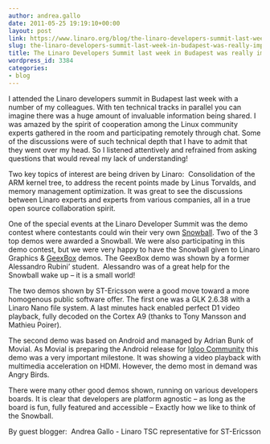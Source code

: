 ```yaml
---
author: andrea.gallo
date: 2011-05-25 19:19:10+00:00
layout: post
link: https://www.linaro.org/blog/the-linaro-developers-summit-last-week-in-budapest-was-really-impressive/
slug: the-linaro-developers-summit-last-week-in-budapest-was-really-impressive
title: The Linaro Developers Summit last week in Budapest was really impressive!
wordpress_id: 3384
categories:
- blog
---
```


I attended the Linaro developers summit in Budapest last week with a number of my colleagues. With ten technical tracks in parallel you can imagine there was a huge amount of invaluable information being shared. I was amazed by the spirit of cooperation among the Linux community experts gathered in the room and participating remotely through chat. Some of the discussions were of such technical depth that I have to admit that they went over my head. So I listened attentively and refrained from asking questions that would reveal my lack of understanding!

Two key topics of interest are being driven by Linaro:  Consolidation of the ARM kernel tree, to address the recent points made by Linus Torvalds, and memory management optimization. It was great to see the discussions between Linaro experts and experts from various companies, all in a true open source collaboration spirit.

One of the special events at the Linaro Developer Summit was the demo contest where contestants could win their very own [Snowball](http://www.igloocommunity.org/). Two of the 3 top demos were awarded a Snowball. We were also participating in this demo contest, but we were very happy to have the Snowball given to Linaro Graphics & [GeexBox](http://www.geexbox.org/) demos. The GeexBox demo was shown by a former Alessandro Rubini’ student.  Alessandro was of a great help for the Snowball wake up – it is a small world!

The two demos shown by ST-Ericsson were a good move toward a more homogenous public software offer. The first one was a GLK 2.6.38 with a Linaro Nano file system. A last minutes hack enabled perfect D1 video playback, fully decoded on the Cortex A9 (thanks to Tony Mansson and Mathieu Poirer).

The second demo was based on Android and managed by Adrian Bunk of Movial. As Movial is preparing the Android release for [Igloo Community](http://www.igloocommunity.org/) this demo was a very important milestone. It was showing a video playback with multimedia acceleration on HDMI. However, the demo most in demand was Angry Birds.

There were many other good demos shown, running on various developers boards. It is clear that developers are platform agnostic – as long as the board is fun, fully featured and accessible – Exactly how we like to think of the Snowball.

By guest blogger:  Andrea Gallo - ﻿﻿﻿﻿Linaro TSC representative for ST-Ericsson
